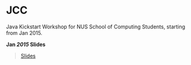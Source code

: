 # JCC
Java Kickstart Workshop for NUS School of Computing Students, starting from Jan 2015.

**Jan _2015_ Slides**
> [Slides](http://bit.ly/04012015JCC)
